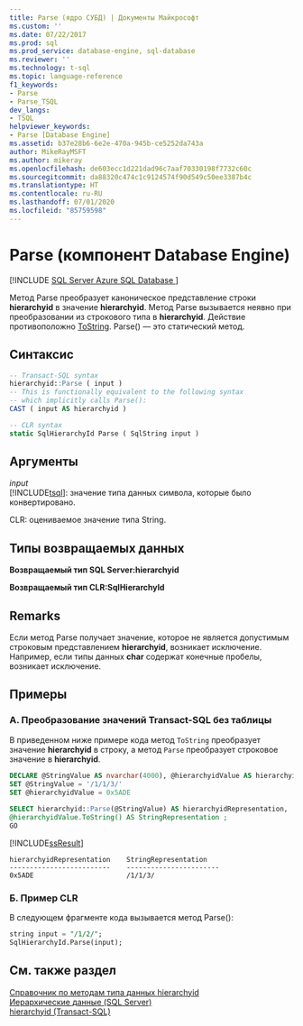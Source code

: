 ```yaml
---
title: Parse (ядро СУБД) | Документы Майкрософт
ms.custom: ''
ms.date: 07/22/2017
ms.prod: sql
ms.prod_service: database-engine, sql-database
ms.reviewer: ''
ms.technology: t-sql
ms.topic: language-reference
f1_keywords:
- Parse
- Parse_TSQL
dev_langs:
- TSQL
helpviewer_keywords:
- Parse [Database Engine]
ms.assetid: b37e28b6-6e2e-470a-945b-ce5252da743a
author: MikeRayMSFT
ms.author: mikeray
ms.openlocfilehash: de603ecc1d221dad96c7aaf70330198f7732c60c
ms.sourcegitcommit: da88320c474c1c9124574f90d549c50ee3387b4c
ms.translationtype: HT
ms.contentlocale: ru-RU
ms.lasthandoff: 07/01/2020
ms.locfileid: "85759598"
---
```

# <a name="parse-database-engine"></a>Parse (компонент Database Engine)
[!INCLUDE [SQL Server Azure SQL Database ](../../includes/applies-to-version/sql-asdb.md)]

Метод Parse преобразует каноническое представление строки **hierarchyid** в значение **hierarchyid**. Метод Parse вызывается неявно при преобразовании из строкового типа в **hierarchyid**. Действие противоположно [ToString](../../t-sql/data-types/tostring-database-engine.md). Parse() — это статический метод.
  
## <a name="syntax"></a>Синтаксис  
  
```sql
-- Transact-SQL syntax  
hierarchyid::Parse ( input )  
-- This is functionally equivalent to the following syntax   
-- which implicitly calls Parse():  
CAST ( input AS hierarchyid )  
```  
  
```sql
-- CLR syntax  
static SqlHierarchyId Parse ( SqlString input )   
```  
  
## <a name="arguments"></a>Аргументы  
*input*  
[!INCLUDE[tsql](../../includes/tsql-md.md)]: значение типа данных символа, которые было конвертировано.
  
CLR: оцениваемое значение типа String.
  
## <a name="return-types"></a>Типы возвращаемых данных  
**Возвращаемый тип SQL Server:hierarchyid**
  
**Возвращаемый тип CLR:SqlHierarchyId**
  
## <a name="remarks"></a>Remarks  
Если метод Parse получает значение, которое не является допустимым строковым представлением **hierarchyid**, возникает исключение. Например, если типы данных **char** содержат конечные пробелы, возникает исключение.
  
## <a name="examples"></a>Примеры  
  
### <a name="a-converting-transact-sql-values-without-a-table"></a>A. Преобразование значений Transact-SQL без таблицы  
В приведенном ниже примере кода метод `ToString` преобразует значение **hierarchyid** в строку, а метод `Parse` преобразует строковое значение в **hierarchyid**.
  
```sql
DECLARE @StringValue AS nvarchar(4000), @hierarchyidValue AS hierarchyid  
SET @StringValue = '/1/1/3/'  
SET @hierarchyidValue = 0x5ADE  
  
SELECT hierarchyid::Parse(@StringValue) AS hierarchyidRepresentation,  
@hierarchyidValue.ToString() AS StringRepresentation ;
GO  
```  
  
[!INCLUDE[ssResult](../../includes/ssresult-md.md)]
  
```
hierarchyidRepresentation    StringRepresentation
-------------------------    -----------------------
0x5ADE                       /1/1/3/
```
  
### <a name="b-clr-example"></a>Б. Пример CLR  
В следующем фрагменте кода вызывается метод Parse():
  
```sql
string input = "/1/2/";  
SqlHierarchyId.Parse(input);  
```  
  
## <a name="see-also"></a>См. также раздел
[Справочник по методам типа данных hierarchyid](https://msdn.microsoft.com/library/01a050f5-7580-4d5f-807c-7f11423cbb06)  
[Иерархические данные (SQL Server)](../../relational-databases/hierarchical-data-sql-server.md)  
[hierarchyid (Transact-SQL)](../../t-sql/data-types/hierarchyid-data-type-method-reference.md)
  
  
